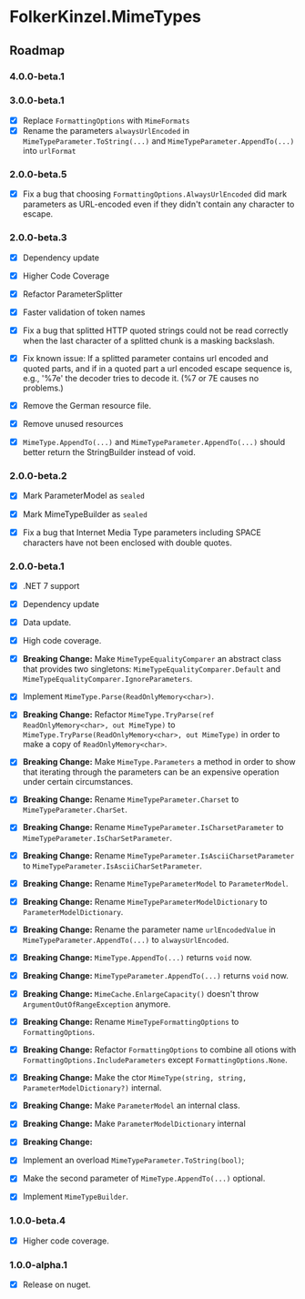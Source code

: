 ﻿# FolkerKinzel.MimeTypes
## Roadmap
### 4.0.0-beta.1


### 3.0.0-beta.1
- [x] Replace `FormattingOptions` with `MimeFormats`
- [x] Rename the parameters `alwaysUrlEncoded` in `MimeTypeParameter.ToString(...)` and `MimeTypeParameter.AppendTo(...)` into `urlFormat`

### 2.0.0-beta.5
- [x] Fix a bug that choosing `FormattingOptions.AlwaysUrlEncoded` did mark parameters as URL-encoded even if they didn't contain any character to escape.

### 2.0.0-beta.3
- [x] Dependency update
- [x] Higher Code Coverage
- [x] Refactor ParameterSplitter
- [x] Faster validation of token names
- [x] Fix a bug that splitted HTTP quoted strings could not be read correctly when the last character of a splitted chunk is a masking backslash.
- [x] Fix known issue: If a splitted parameter contains url encoded and quoted parts, and if in a quoted part a url encoded escape sequence is, e.g., '%7e'
the decoder tries to decode it. (%7 or 7E causes no problems.)
- [x] Remove the German resource file.
- [x] Remove unused resources
- [x] `MimeType.AppendTo(...)` and `MimeTypeParameter.AppendTo(...)` should better return the StringBuilder instead of void.


### 2.0.0-beta.2
- [x] Mark ParameterModel as `sealed`
- [x] Mark MimeTypeBuilder as `sealed`
- [x] Fix a bug that Internet Media Type parameters including SPACE characters have not been enclosed with double quotes.


### 2.0.0-beta.1
- [x] .NET 7 support
- [x] Dependency update
- [x] Data update.
- [x] High code coverage.
- [x] **Breaking Change:** Make `MimeTypeEqualityComparer` an abstract class that provides two singletons: `MimeTypeEqualityComparer.Default` and `MimeTypeEqualityComparer.IgnoreParameters`.
- [x] Implement `MimeType.Parse(ReadOnlyMemory<char>)`.
- [x] **Breaking Change:** Refactor `MimeType.TryParse(ref ReadOnlyMemory<char>, out MimeType)` to `MimeType.TryParse(ReadOnlyMemory<char>, out MimeType)` in order to make a copy of `ReadOnlyMemory<char>`.
- [x] **Breaking Change:** Make `MimeType.Parameters` a method in order to show that iterating through the parameters can be an expensive operation under certain circumstances.
- [x] **Breaking Change:** Rename `MimeTypeParameter.Charset` to `MimeTypeParameter.CharSet`.
- [x] **Breaking Change:** Rename `MimeTypeParameter.IsCharsetParameter` to `MimeTypeParameter.IsCharSetParameter`.
- [x] **Breaking Change:** Rename `MimeTypeParameter.IsAsciiCharsetParameter` to `MimeTypeParameter.IsAsciiCharSetParameter`.
- [x] **Breaking Change:** Rename `MimeTypeParameterModel` to `ParameterModel`.
- [x] **Breaking Change:** Rename `MimeTypeParameterModelDictionary` to `ParameterModelDictionary`.
- [x] **Breaking Change:** Rename the parameter name `urlEncodedValue` in `MimeTypeParameter.AppendTo(...)` to `alwaysUrlEncoded`.
- [x] **Breaking Change:** `MimeType.AppendTo(...)` returns `void` now.
- [x] **Breaking Change:** `MimeTypeParameter.AppendTo(...)` returns `void` now.
- [x] **Breaking Change:** `MimeCache.EnlargeCapacity()` doesn't throw `ArgumentOutOfRangeException` anymore.
- [x] **Breaking Change:** Rename `MimeTypeFormattingOptions` to `FormattingOptions`.
- [x] **Breaking Change:** Refactor `FormattingOptions` to combine all otions with `FormattingOptions.IncludeParameters` except `FormattingOptions.None`.
- [x] **Breaking Change:** Make the ctor `MimeType(string, string, ParameterModelDictionary?)` internal.
- [x] **Breaking Change:** Make `ParameterModel` an internal class.
- [x] **Breaking Change:** Make `ParameterModelDictionary` internal
- [x] **Breaking Change:** 
- [x] Implement an overload `MimeTypeParameter.ToString(bool)`;
- [x] Make the second parameter of `MimeType.AppendTo(...)` optional.
- [x] Implement `MimeTypeBuilder`.


### 1.0.0-beta.4
- [x] Higher code coverage.

### 1.0.0-alpha.1
- [x] Release on nuget.

